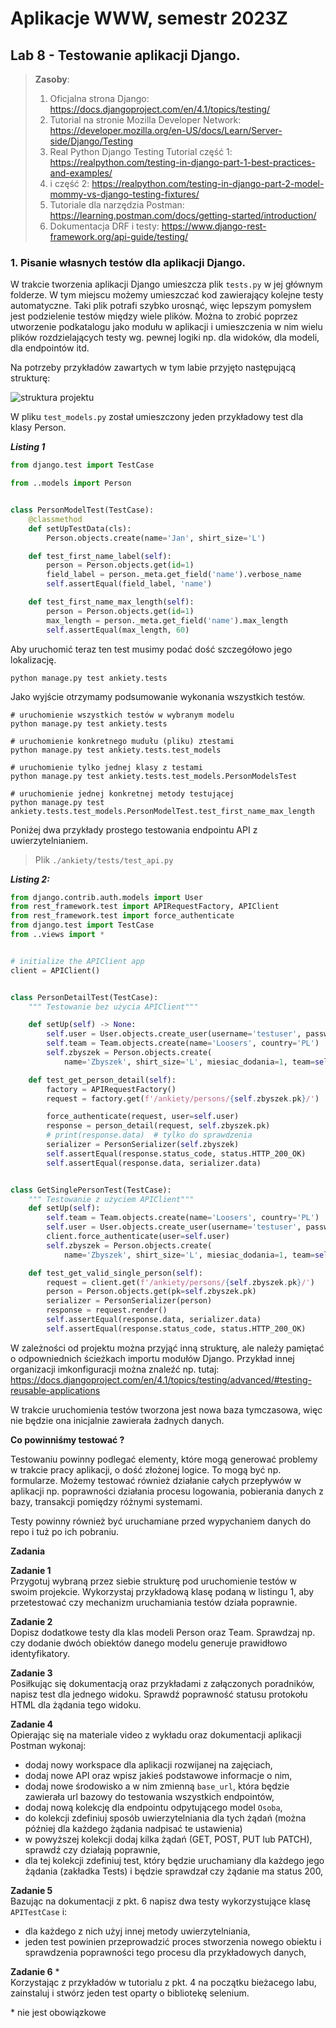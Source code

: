# Aplikacje WWW, semestr 2023Z

## Lab 8 - Testowanie aplikacji Django.

> **Zasoby**:
> 1. Oficjalna strona Django: https://docs.djangoproject.com/en/4.1/topics/testing/
> 2. Tutorial na stronie Mozilla Developer Network: https://developer.mozilla.org/en-US/docs/Learn/Server-side/Django/Testing
> 3. Real Python Django Testing Tutorial część 1: https://realpython.com/testing-in-django-part-1-best-practices-and-examples/
> 4. i część 2: https://realpython.com/testing-in-django-part-2-model-mommy-vs-django-testing-fixtures/ 
> 5. Tutoriale dla narzędzia Postman: https://learning.postman.com/docs/getting-started/introduction/
> 6. Dokumentacja DRF i testy: https://www.django-rest-framework.org/api-guide/testing/

### 1. Pisanie własnych testów dla aplikacji Django.

W trakcie tworzenia aplikacji Django umieszcza plik `tests.py` w jej głównym folderze. W tym miejscu możemy umieszczać kod zawierający kolejne testy automatyczne. Taki plik potrafi szybko urosnąć, więc lepszym pomysłem jest podzielenie testów między wiele plików. Można to zrobić poprzez utworzenie podkatalogu jako modułu w aplikacji i umieszczenia w nim wielu plików rozdzielających testy wg. pewnej logiki np. dla widoków, dla modeli, dla endpointów itd.

Na potrzeby przykładów zawartych w tym labie przyjęto następującą strukturę:

![struktura projektu](struktura.png)

W pliku `test_models.py` został umieszczony jeden przykładowy test dla klasy Person.

**_Listing 1_**  

```python
from django.test import TestCase

from ..models import Person


class PersonModelTest(TestCase):
    @classmethod
    def setUpTestData(cls):
        Person.objects.create(name='Jan', shirt_size='L')

    def test_first_name_label(self):
        person = Person.objects.get(id=1)
        field_label = person._meta.get_field('name').verbose_name
        self.assertEqual(field_label, 'name')

    def test_first_name_max_length(self):
        person = Person.objects.get(id=1)
        max_length = person._meta.get_field('name').max_length
        self.assertEqual(max_length, 60)

```

Aby uruchomić teraz ten test musimy podać dość szczegółowo jego lokalizację.

```console
python manage.py test ankiety.tests
```

Jako wyjście otrzymamy podsumowanie wykonania wszystkich testów.

```console
# uruchomienie wszystkich testów w wybranym modelu
python manage.py test ankiety.tests

# uruchomienie konkretnego mudułu (pliku) ztestami
python manage.py test ankiety.tests.test_models

# uruchomienie tylko jednej klasy z testami
python manage.py test ankiety.tests.test_models.PersonModelsTest

# uruchomienie jednej konkretnej metody testującej
python manage.py test ankiety.tests.test_models.PersonModelTest.test_first_name_max_length
```

Poniżej dwa przykłady prostego testowania endpointu API z uwierzytelnianiem.

> Plik `./ankiety/tests/test_api.py`

**_Listing 2:_**
```python
from django.contrib.auth.models import User
from rest_framework.test import APIRequestFactory, APIClient
from rest_framework.test import force_authenticate
from django.test import TestCase
from ..views import *


# initialize the APIClient app
client = APIClient()


class PersonDetailTest(TestCase):
    """ Testowanie bez użycia APIClient"""

    def setUp(self) -> None:
        self.user = User.objects.create_user(username='testuser', password='12345')
        self.team = Team.objects.create(name='Loosers', country='PL')
        self.zbyszek = Person.objects.create(
            name='Zbyszek', shirt_size='L', miesiac_dodania=1, team=self.team)

    def test_get_person_detail(self):
        factory = APIRequestFactory()
        request = factory.get(f'/ankiety/persons/{self.zbyszek.pk}/')

        force_authenticate(request, user=self.user)
        response = person_detail(request, self.zbyszek.pk)
        # print(response.data)  # tylko do sprawdzenia
        serializer = PersonSerializer(self.zbyszek)
        self.assertEqual(response.status_code, status.HTTP_200_OK)
        self.assertEqual(response.data, serializer.data)


class GetSinglePersonTest(TestCase):
    """ Testowanie z użyciem APIClient"""
    def setUp(self):
        self.team = Team.objects.create(name='Loosers', country='PL')
        self.user = User.objects.create_user(username='testuser', password='12345')
        client.force_authenticate(user=self.user)
        self.zbyszek = Person.objects.create(
            name='Zbyszek', shirt_size='L', miesiac_dodania=1, team=self.team)

    def test_get_valid_single_person(self):
        request = client.get(f'/ankiety/persons/{self.zbyszek.pk}/')
        person = Person.objects.get(pk=self.zbyszek.pk)
        serializer = PersonSerializer(person)
        response = request.render()
        self.assertEqual(response.data, serializer.data)
        self.assertEqual(response.status_code, status.HTTP_200_OK)

```

W zależności od projektu można przyjąć inną strukturę, ale należy pamiętać o odpowniednich ścieżkach importu modułów Django. Przykład innej organizacji imkonfiguracji można znaleźć np. tutaj: https://docs.djangoproject.com/en/4.1/topics/testing/advanced/#testing-reusable-applications

W trakcie uruchomienia testów tworzona jest nowa baza tymczasowa, więc nie będzie ona inicjalnie zawierała żadnych danych.

**Co powinniśmy testować ?**

Testowaniu powinny podlegać elementy, które mogą generować problemy w trakcie pracy aplikacji, o dość złożonej logice. To mogą być np. formularze. Możemy testować również działanie całych przepływów w aplikacji np. poprawności działania procesu logowania, pobierania danych z bazy, transakcji pomiędzy różnymi systemami.

Testy powinny również być uruchamiane przed wypychaniem danych do repo i tuż po ich pobraniu. 


**Zadania**

**Zadanie 1**  
Przygotuj wybraną przez siebie strukturę pod uruchomienie testów w swoim projekcie. Wykorzystaj przykładową klasę podaną w listingu 1, aby przetestować czy mechanizm uruchamiania testów działa poprawnie.

**Zadanie 2**  
Dopisz dodatkowe testy dla klas modeli Person oraz Team. Sprawdzaj np. czy dodanie dwóch obiektów danego modelu generuje prawidłowo identyfikatory. 

**Zadanie 3**  
Posiłkując się dokumentacją oraz przykładami z załączonych poradników, napisz test dla jednego widoku. Sprawdź poprawność statusu protokołu HTML dla żądania tego widoku.

**Zadanie 4**  
Opierając się na materiale video z wykładu oraz dokumentacji aplikacji Postman wykonaj:
* dodaj nowy workspace dla aplikacji rozwijanej na zajęciach,
* dodaj nowe API oraz wpisz jakieś podstawowe informacje o nim,
* dodaj nowe środowisko a w nim zmienną `base_url`, która będzie zawierała url bazowy do testowania wszystkich endpointów,
* dodaj nową kolekcję dla endpointu odpytującego model `Osoba`,
* do kolekcji zdefiniuj sposób uwierzytelniania dla tych żądań (można później dla każdego żądania nadpisać te ustawienia)
* w powyższej kolekcji dodaj kilka żądań (GET, POST, PUT lub PATCH), sprawdź czy działają poprawnie,
* dla tej kolekcji zdefiniuj test, który będzie uruchamiany dla każdego jego żądania (zakładka Tests) i będzie sprawdzał czy żądanie ma status 200,

**Zadanie 5**  
Bazując na dokumentacji z pkt. 6 napisz dwa testy wykorzystujące klasę `APITestCase` i:
* dla każdego z nich użyj innej metody uwierzytelniania,
* jeden test powinien przeprowadzić proces stworzenia nowego obiektu i sprawdzenia poprawności tego procesu dla przykładowych danych,

**Zadanie 6** *  
Korzystając z przykładów w tutorialu z pkt. 4 na początku bieżacego labu, zainstaluj i stwórz jeden test oparty o bibliotekę selenium.

\* nie jest obowiązkowe